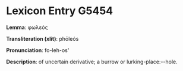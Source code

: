 # Lexicon Entry G5454

**Lemma**: φωλεός

**Transliteration (xlit)**: phōleós

**Pronunciation**: fo-leh-os'

**Description**:
of uncertain derivative; a burrow or lurking-place:--hole.
